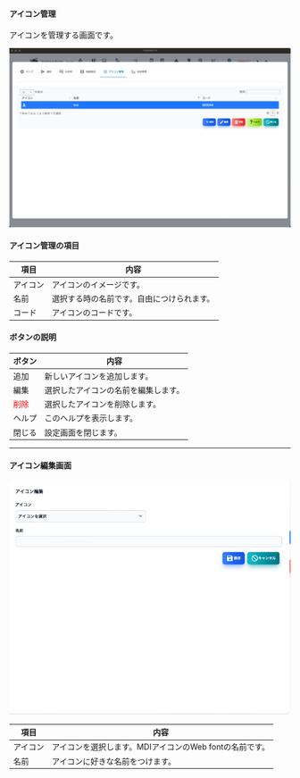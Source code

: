 #### アイコン管理
<div class="text-xl">
アイコンを管理する画面です。
</div>

![アイコン管理](../../help/ja/2023-11-29_06-24-41.png)

>>>
#### アイコン管理の項目

<div class="text-lg">


|項目|内容|
|----|----|
|アイコン|アイコンのイメージです。|
|名前|選択する時の名前です。自由につけられます。|
|コード|アイコンのコードです。|

</div>

>>>
#### ボタンの説明

<div class="text-lg">


|ボタン|内容|
|----|----|
|追加|新しいアイコンを追加します。|
|編集|選択したアイコンの名前を編集します。|
|<span style="color:red">削除</span>|選択したアイコンを削除します。|
|ヘルプ|このヘルプを表示します。|
|閉じる|設定画面を閉じます。|

</div>

---
#### アイコン編集画面

![Alt text](../../help/ja/2023-11-29_06-35-32.png)

>>>
<div class="text-lg">

|項目|内容|
|----|----|
|アイコン|アイコンを選択します。MDIアイコンのWeb fontの名前です。|
|名前|アイコンに好きな名前をつけます。|

</div>
